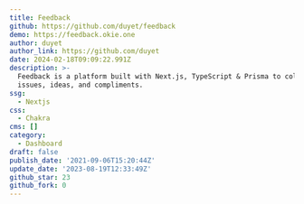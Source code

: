 ```yaml
---
title: Feedback
github: https://github.com/duyet/feedback
demo: https://feedback.okie.one
author: duyet
author_link: https://github.com/duyet
date: 2024-02-18T09:09:22.991Z
description: >-
  Feedback is a platform built with Next.js, TypeScript & Prisma to collect
  issues, ideas, and compliments.
ssg:
  - Nextjs
css:
  - Chakra
cms: []
category:
  - Dashboard
draft: false
publish_date: '2021-09-06T15:20:44Z'
update_date: '2023-08-19T12:33:49Z'
github_star: 23
github_fork: 0
---
```

